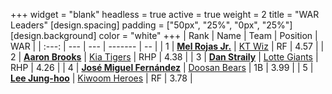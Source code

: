 +++
widget = "blank"
headless = true
active = true
weight = 2
title = "WAR Leaders"
[design.spacing]
padding = ["50px", "25%", "0px", "25%"]
[design.background]
color = "white"
+++
| Rank | Name | Team | Position | WAR |
| :---: | --- | --- | ------- | -- |
| 1 | [**Mel Rojas Jr.**](/players/11380) | [KT Wiz](/teams/KTWiz) | RF | 4.57 |
| 2 | [**Aaron Brooks**](/players/13760) | [Kia Tigers](/teams/KiaTigers) | RHP | 4.38 |
| 3 | [**Dan Straily**](/players/13648) | [Lotte Giants](/teams/LotteGiants) | RHP | 4.26 |
| 4 | [**José Miguel Fernández**](/players/12514) | [Doosan Bears](/teams/DoosanBears) | 1B | 3.99 |
| 5 | [**Lee Jung-hoo**](/players/10673) | [Kiwoom Heroes](/teams/KiwoomHeroes) | RF | 3.78 |
